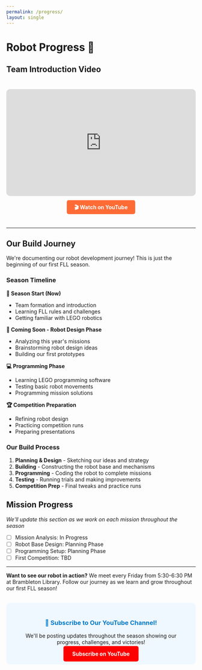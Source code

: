 ```yaml
---
permalink: /progress/
layout: single
---
```


# Robot Progress 🤖

## Team Introduction Video

<div style="text-align: center; margin: 40px 0;">
  <div style="position: relative; width: 100%; height: 0; padding-bottom: 56.25%; margin: 20px 0;">
    <iframe 
      style="position: absolute; top: 0; left: 0; width: 100%; height: 100%; border-radius: 10px;" 
      src="https://www.youtube.com/embed/zd637TJYjNA" 
      title="Tech Titans FLL Team - Season 2024-25 Introduction" 
      frameborder="0" 
      allow="accelerometer; autoplay; clipboard-write; encrypted-media; gyroscope; picture-in-picture" 
      allowfullscreen>
    </iframe>
  </div>
  <p style="text-align: center;">
    <a href="https://www.youtube.com/watch?v=zd637TJYjNA" target="_blank" style="background: #ff6b35; color: white; padding: 10px 20px; border-radius: 5px; text-decoration: none; font-weight: bold;">
      🎬 Watch on YouTube
    </a>
  </p>
</div>

---

## Our Build Journey

We're documenting our robot development journey! This is just the beginning of our first FLL season.

### Season Timeline

**🏁 Season Start (Now)**
- Team formation and introduction
- Learning FLL rules and challenges
- Getting familiar with LEGO robotics

**🔧 Coming Soon - Robot Design Phase**
- Analyzing this year's missions
- Brainstorming robot design ideas
- Building our first prototypes

**💻 Programming Phase**
- Learning LEGO programming software
- Testing basic robot movements
- Programming mission solutions

**🏆 Competition Preparation**
- Refining robot design
- Practicing competition runs
- Preparing presentations

### Our Build Process

1. **Planning & Design** - Sketching our ideas and strategy
2. **Building** - Constructing the robot base and mechanisms  
3. **Programming** - Coding the robot to complete missions
4. **Testing** - Running trials and making improvements
5. **Competition Prep** - Final tweaks and practice runs

## Mission Progress

*We'll update this section as we work on each mission throughout the season*

- [ ] Mission Analysis: In Progress
- [ ] Robot Base Design: Planning Phase  
- [ ] Programming Setup: Planning Phase
- [ ] First Competition: TBD

---

**Want to see our robot in action?** We meet every Friday from 5:30-6:30 PM at Brambleton Library. Follow our journey as we learn and grow throughout our first FLL season!

<div style="text-align: center; background: #f0f8ff; padding: 20px; border-radius: 10px; margin: 30px 0;">
  <h3 style="color: #007acc;">🔔 Subscribe to Our YouTube Channel!</h3>
  <p>We'll be posting updates throughout the season showing our progress, challenges, and victories!</p>
  <a href="https://www.youtube.com/channel/UC[YOUR_CHANNEL_ID]" target="_blank" style="background: #ff0000; color: white; padding: 12px 24px; border-radius: 5px; text-decoration: none; font-weight: bold;">
    Subscribe on YouTube
  </a>
</div>